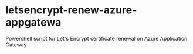 # letsencrypt-renew-azure-appgatewa
Powershell script for Let's Encrypt certificate renewal on Azure Application Gateway
